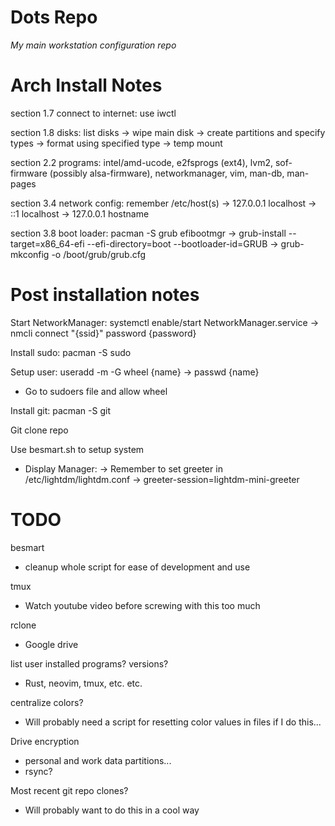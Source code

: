 # Dots Repo
*My main workstation configuration repo*

# Arch Install Notes
section 1.7 connect to internet: use iwctl

section 1.8 disks: list disks -> wipe main disk -> create partitions and specify types -> format using specified type -> temp mount

section 2.2 programs: intel/amd-ucode, e2fsprogs (ext4), lvm2, sof-firmware (possibly alsa-firmware), networkmanager, vim, man-db, man-pages

section 3.4 network config: remember /etc/host(s) -> 127.0.0.1 localhost -> ::1 localhost -> 127.0.0.1 hostname

section 3.8 boot loader: pacman -S grub efibootmgr -> grub-install --target=x86_64-efi --efi-directory=boot --bootloader-id=GRUB -> grub-mkconfig -o /boot/grub/grub.cfg

# Post installation notes
Start NetworkManager: systemctl enable/start NetworkManager.service -> nmcli connect "{ssid}" password {password}

Install sudo: pacman -S sudo

Setup user: useradd -m -G wheel {name} -> passwd {name}
- Go to sudoers file and allow wheel 

Install git: pacman -S git

Git clone repo

Use besmart.sh to setup system
- Display Manager: -> Remember to set greeter in /etc/lightdm/lightdm.conf -> greeter-session=lightdm-mini-greeter

# TODO
besmart
- cleanup whole script for ease of development and use

tmux
- Watch youtube video before screwing with this too much

rclone
- Google drive

list user installed programs? versions?
- Rust, neovim, tmux, etc. etc.

centralize colors?
- Will probably need a script for resetting color values in files if I do this...

Drive encryption
- personal and work data partitions...
- rsync?

Most recent git repo clones?
- Will probably want to do this in a cool way
